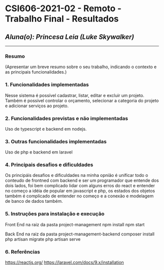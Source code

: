 # **CSI606-2021-02 - Remoto - Trabalho Final - Resultados**

## *Aluna(o): Princesa Leia (Luke Skywalker)*

--------------

<!-- Este documento tem como objetivo apresentar o projeto desenvolvido, considerando o que foi definido na proposta e o produto final. -->

### Resumo

  (Apresentar um breve resumo sobre o seu trabalho, indicando o contexto e as principais funcionalidades.)

### 1. Funcionalidades implementadas
Nesse sistema é possível cadastrar, listar, editar e excluir um projeto.
Também é possível controlar o orçamento, selecionar a categoria do projeto e adicionar serviços ao projeto.
  
### 2. Funcionalidades previstas e não implementadas
Uso de typescript e backend em nodejs.

### 3. Outras funcionalidades implementadas
Uso de php e backend em laravel

### 4. Principais desafios e dificuldades
Os principáis desafios e dificuldades na minha opnião é unificar todo o conteudo de frontned com backend e ser um programador que entende dos dois lados, foi bem complicado lidar com alguns erros do react e entender no começo a idéia de popular em javascript e php, os estados dos objetos também é complicado de entender no começo e a conexão e modelagem de banco de dados também.

### 5. Instruções para instalação e execução
Front End na raiz da pasta project-management
npm install
npm start

Back End na raiz da pasta project-management-backend
composer install
php artisan migrate
php artisan serve

### 6. Referências
https://reactjs.org/
https://laravel.com/docs/9.x/installation

